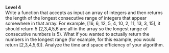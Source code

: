 **Level 4**  <br>
Write a function that accepts as input an array of integers and then returns the length of the longest consecutive range of integers that appear somewhere in that array. For example, [16, 6, 12, 5, 4, 10, 2, 11, 13, 3, 15], it should return 5 (2,3,4,5,6 are all in the array so the longest range of consecutive numbers is 5). What if you wanted to actually return the numbers in the longest range (for example, for this example, you would return [2,3,4,5,6]). Analyze the time and space efficiency of your algorithm.
